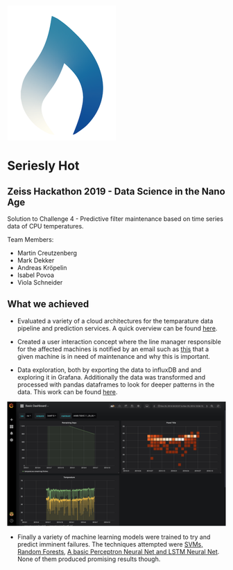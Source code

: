 ![alt text](logo.png "Logo Title Text 1")
# Seriesly Hot 
## Zeiss Hackathon 2019 - Data Science in the Nano Age

Solution to Challenge 4 - Predictive filter maintenance based on time series data of CPU temperatures.

Team Members:
 - Martin Creutzenberg
 - Mark Dekker
 - Andreas Kröpelin
 - Isabel Povoa
 - Viola Schneider

## What we achieved

- Evaluated a variety of a cloud architectures for the temparature data pipeline and prediction services. A quick overview can be found [here](azure_architectures_solution.pdf).

- Created a user interaction concept where the line manager responsible for the affected machines is notified by an email such as [this](./client_email/) that a given machine is in need of maintenance and why this is important.

- Data exploration, both by exporting the data to influxDB and and exploring it in Grafana. Additionally the data was transformed and processed with pandas dataframes to look for deeper patterns in the data. This work can be found [here](./data_exploration/).

![alt text](GrafanaDashboard.png "Logo Title Text 1")

 - Finally a variety of machine learning models were trained to try and predict imminent failures. The techniques attempted were [SVMs, Random Forests](./pipelines/), [A basic Perceptron Neural Net and LSTM Neural Net](model_training_keras.ipynb). None of them produced promising results though.
